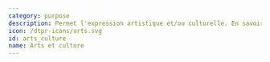 ```yaml
---
category: purpose
description: Permet l'expression artistique et/ou culturelle. En savoir plus [cliquez-ici](https://fr.wikipedia.org/wiki/Art_interactif)
icon: /dtpr-icons/arts.svg
id: arts_culture
name: Arts et culture
---
```

